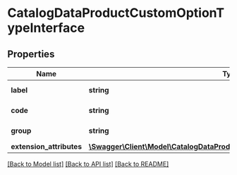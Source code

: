 # CatalogDataProductCustomOptionTypeInterface

## Properties
Name | Type | Description | Notes
------------ | ------------- | ------------- | -------------
**label** | **string** | Option type label | 
**code** | **string** | Option type code | 
**group** | **string** | Option type group | 
**extension_attributes** | [**\Swagger\Client\Model\CatalogDataProductCustomOptionTypeExtensionInterface**](CatalogDataProductCustomOptionTypeExtensionInterface.md) |  | [optional] 

[[Back to Model list]](../README.md#documentation-for-models) [[Back to API list]](../README.md#documentation-for-api-endpoints) [[Back to README]](../README.md)


